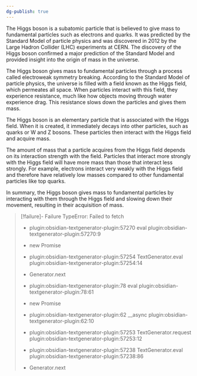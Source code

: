 ```yaml
---
dg-publish: true
---
```


The Higgs boson is a subatomic particle that is believed to give mass to fundamental particles such as electrons and quarks. It was predicted by the Standard Model of particle physics and was discovered in 2012 by the Large Hadron Collider (LHC) experiments at CERN. The discovery of the Higgs boson confirmed a major prediction of the Standard Model and provided insight into the origin of mass in the universe.

The Higgs boson gives mass to fundamental particles through a process called electroweak symmetry breaking. According to the Standard Model of particle physics, the universe is filled with a field known as the Higgs field, which permeates all space. When particles interact with this field, they experience resistance, much like how objects moving through water experience drag. This resistance slows down the particles and gives them mass.

The Higgs boson is an elementary particle that is associated with the Higgs field. When it is created, it immediately decays into other particles, such as quarks or W and Z bosons. These particles then interact with the Higgs field and acquire mass.

The amount of mass that a particle acquires from the Higgs field depends on its interaction strength with the field. Particles that interact more strongly with the Higgs field will have more mass than those that interact less strongly. For example, electrons interact very weakly with the Higgs field and therefore have relatively low masses compared to other fundamental particles like top quarks.

In summary, the Higgs boson gives mass to fundamental particles by interacting with them through the Higgs field and slowing down their movement, resulting in their acquisition of mass.


> [!failure]- Failure 
>   TypeError: Failed to fetch
>   
>   - plugin:obsidian-textgenerator-plugin:57270 eval
>     plugin:obsidian-textgenerator-plugin:57270:9
>   
>   - new Promise
>   
>   - plugin:obsidian-textgenerator-plugin:57254 TextGenerator.eval
>     plugin:obsidian-textgenerator-plugin:57254:14
>   
>   - Generator.next
>   
>   - plugin:obsidian-textgenerator-plugin:78 eval
>     plugin:obsidian-textgenerator-plugin:78:61
>   
>   - new Promise
>   
>   - plugin:obsidian-textgenerator-plugin:62 __async
>     plugin:obsidian-textgenerator-plugin:62:10
>   
>   - plugin:obsidian-textgenerator-plugin:57253 TextGenerator.request
>     plugin:obsidian-textgenerator-plugin:57253:12
>   
>   - plugin:obsidian-textgenerator-plugin:57238 TextGenerator.eval
>     plugin:obsidian-textgenerator-plugin:57238:86
>   
>   - Generator.next
>   
>  
